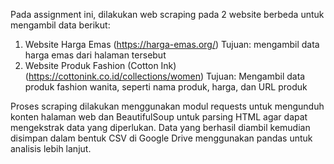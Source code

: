 Pada assignment ini, dilakukan web scraping pada 2 website berbeda untuk mengambil data berikut:

1. Website Harga Emas (https://harga-emas.org/)
   Tujuan: mengambil data harga emas dari halaman tersebut
2. Website Produk Fashion (Cotton Ink) (https://cottonink.co.id/collections/women)
   Tujuan: Mengambil data produk fashion wanita, seperti nama produk, harga, dan URL produk

Proses scraping dilakukan menggunakan modul requests untuk mengunduh konten halaman web dan BeautifulSoup untuk parsing HTML agar dapat mengekstrak data yang diperlukan. Data yang berhasil diambil kemudian disimpan dalam bentuk CSV di Google Drive menggunakan pandas untuk analisis lebih lanjut.
